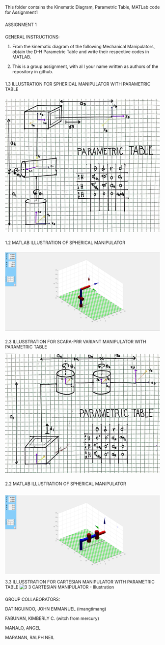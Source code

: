 This folder contains the Kinematic Diagram, Parametric Table, MATLab code for Assignment1

 ###

 ASSIGNMENT 1

 ###

 GENERAL INSTRUCTIONS:
1. From the kinematic diagram of the following Mechanical Manipulators, obtain the D-H Parametric Table and write their respective codes in MATLAB.
 
2. This is a group assignment, with al l your name written as authors of the repository in github.


###


1.3 ILLUSTRATION FOR SPHERICAL MANIPULATOR WITH PARAMETRIC TABLE

###

![illus1](https://github.com/ImangTimang/CYLINDRICAL_GROUP11_ASSIGNMENT_2024/blob/main/ASSIGNMENT1/1.3%20Spherical%20Manipulator%20Illustration.jpg?raw=true)
###

1.2 MATLAB ILLUSTRATION OF SPHERICAL MANIPULATOR

###
![matlab](https://github.com/ImangTimang/CYLINDRICAL_GROUP11_ASSIGNMENT_2024/blob/main/ASSIGNMENT1/1.2%20Spherical%20Manipulator%20-%20Modern%20Variant%20MATLAB%20Illustration.png?raw=true)

###

2.3 ILLUSSTRATION FOR SCARA-PRR VARIANT MANIPULATOR WITH PARAMETRIC TABLE

![ILLUSTRATION 2](https://github.com/ImangTimang/CYLINDRICAL_GROUP11_ASSIGNMENT_2024/blob/main/ASSIGNMENT1/2.3%20SCARA-%20PRR%20VARIANT%20ILLUSTRATION.jpg)

###

2.2  MATLAB ILLUSTRATION OF SPHERICAL MANIPULATOR

##

![magigi](https://github.com/ImangTimang/CYLINDRICAL_GROUP11_ASSIGNMENT_2024/blob/main/ASSIGNMENT1/2.2%20SCARA%20-%20PRR%20Variant%20MATLAB%20Illustration.png?raw=true)

3.3 ILLUSSTRATION FOR CARTESIAN MANIPULATOR WITH PARAMETRIC TABLE
![3 3 CARTESIAN MANIPULATOR - Illustration](https://github.com/ImangTimang/CYLINDRICAL_GROUP11_ASSIGNMENT_2024/assets/157549014/d6601192-5853-4828-a777-41ae2fabc4e6)


###

GROUP COLLABORATORS:

DATINGUINOO, JOHN EMMANUEL (imangtimang)

FABUNAN, KIMBERLY C. (witch from mercury)

MANALO, ANGEL

MARANAN, RALPH NEIL
